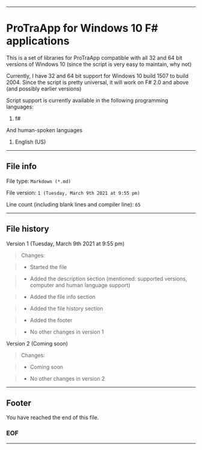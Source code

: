 
***

# ProTraApp for Windows 10 F# applications

This is a set of libraries for ProTraApp compatible with all 32 and 64 bit versions of Windows 10 (since the script is very easy to maintain, why not) 

Currently, I have 32 and 64 bit support for Windows 10 build 1507 to build 2004. Since the script is pretty universal, it will work on F# 2.0 and above (and possibly earlier versions)

Script support is currently available in the following programming languages:

1. f#

And human-spoken languages

1. English (US)

***

## File info

File type: `Markdown (*.md)`

File version: `1 (Tuesday, March 9th 2021 at 9:55 pm)`

Line count (including blank lines and compiler line): `65`

***

## File history

Version 1 (Tuesday, March 9th 2021 at 9:55 pm)

> Changes:

> * Started the file

> * Added the description section (mentioned: supported versions, computer and human language support)

> * Added the file info section

> * Added the file history section

> * Added the footer

> * No other changes in version 1

Version 2 (Coming soon)

> Changes:

> * Coming soon

> * No other changes in version 2

***

## Footer

You have reached the end of this file.

### EOF

***
